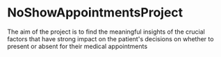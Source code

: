 # NoShowAppointmentsProject
The aim of the project is to find the meaningful insights of the crucial factors that have strong impact on the patient's decisions on whether to present or absent for their medical appointments
